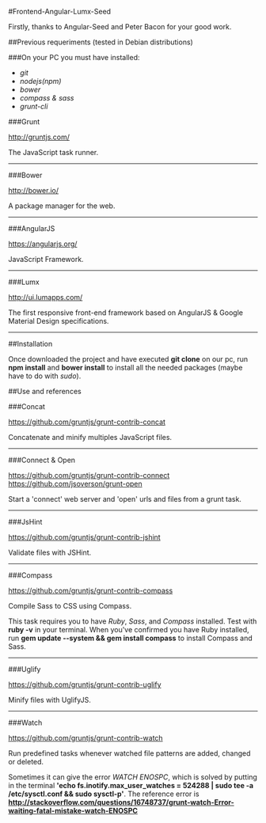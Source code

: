 #Frontend-Angular-Lumx-Seed

Firstly, thanks to Angular-Seed and Peter Bacon for your good work.



##Previous requeriments (tested in Debian distributions)

###On your PC you must have installed: 
	
- *git*
- *nodejs(npm)*
- *bower*
- *compass & sass*
- *grunt-cli*

###Grunt

http://gruntjs.com/

The JavaScript task runner.

---

###Bower

http://bower.io/

A package manager for the web.

---

###AngularJS

https://angularjs.org/

JavaScript Framework.

---

###Lumx

http://ui.lumapps.com/

The first responsive front-end framework based on AngularJS & Google Material Design specifications.

---


##Installation

Once downloaded the project and have executed **git clone** on our pc, run  **npm install** and **bower install** to install all the needed packages (maybe have to do with *sudo*).

##Use and references

###Concat

https://github.com/gruntjs/grunt-contrib-concat

Concatenate and minify multiples JavaScript files.

---

###Connect & Open

https://github.com/gruntjs/grunt-contrib-connect
https://github.com/jsoverson/grunt-open

Start a 'connect' web server and 'open' urls and files from a grunt task.

---

###JsHint

https://github.com/gruntjs/grunt-contrib-jshint

Validate files with JSHint.

---

###Compass

https://github.com/gruntjs/grunt-contrib-compass

Compile Sass to CSS using Compass.

This task requires you to have *Ruby*, *Sass*, and *Compass* installed. Test with **ruby -v** in your terminal. When you've confirmed you have Ruby installed, run **gem update --system && gem install compass** to install Compass and Sass.

---

###Uglify

https://github.com/gruntjs/grunt-contrib-uglify

Minify files with UglifyJS.

---

###Watch

https://github.com/gruntjs/grunt-contrib-watch

Run predefined tasks whenever watched file patterns are added, changed or deleted.

Sometimes it can give the error *WATCH ENOSPC*, which is solved by putting in the terminal **'echo fs.inotify.max_user_watches = 524288 | sudo tee -a /etc/sysctl.conf && sudo sysctl-p'**. The reference error is **http://stackoverflow.com/questions/16748737/grunt-watch-Error-waiting-fatal-mistake-watch-ENOSPC**
